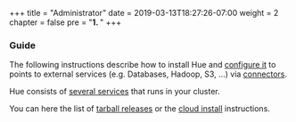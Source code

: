+++
title = "Administrator"
date = 2019-03-13T18:27:26-07:00
weight = 2
chapter = false
pre = "<b>1. </b>"
+++

### Guide

The following instructions describe how to install Hue and [configure it](/administrator/configuration/server/) to points to external services
(e.g. Databases, Hadoop, S3, ...) via [connectors](/administrator/configuration/connectors/).

Hue consists of [several services](/administrator/administration/reference/) that runs in your cluster.

You can here the list of [tarball releases](/releases) or the [cloud install](/administrator/installation/cloud/) instructions.
